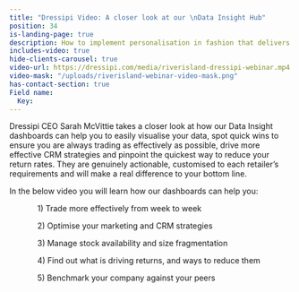 ```yaml
---
title: "Dressipi Video: A closer look at our \nData Insight Hub"
position: 34
is-landing-page: true
description: How to implement personalisation in fashion that delivers real results.
includes-video: true
hide-clients-carousel: true
video-url: https://dressipi.com/media/riverisland-dressipi-webinar.mp4
video-mask: "/uploads/riverisland-webinar-video-mask.png"
has-contact-section: true
Field name:
  Key: 
---
```


Dressipi CEO Sarah McVittie takes a closer look at how our Data Insight dashboards can help you to easily visualise your data, spot quick wins to ensure you are always trading as effectively as possible, drive more effective CRM strategies and pinpoint the quickest way to reduce your return rates. They are genuinely actionable, customised to each retailer’s requirements and will make a real difference to your bottom line.

In the below video you will learn how our dashboards can help you:

<p style="padding-left: 50px;"> 1) Trade more effectively from week to week </p>
<p style="padding-left: 50px;"> 2) Optimise your marketing and CRM strategies </p>
<p style="padding-left: 50px;"> 3) Manage stock availability and size fragmentation </p>
<p style="padding-left: 50px;"> 4) Find out what is driving returns, and ways to reduce them </p>
<p style="padding-left: 50px;"> 5) Benchmark your company against your peers </p>
